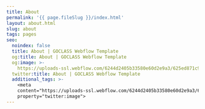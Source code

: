 ```yaml
---
title: About
permalink: '{{ page.fileSlug }}/index.html'
layout: about.html
slug: about
tags: pages
seo:
  noindex: false
  title: About | GOCLASS Webflow Template
  og:title: About | GOCLASS Webflow Template
  og:image: >-
    https://uploads-ssl.webflow.com/6244d2405b33580e60d2e9a3/625ed871c984b442786c2432_OPEN-WEBFLOW.png
  twitter:title: About | GOCLASS Webflow Template
  additional_tags: >-
    <meta
    content="https://uploads-ssl.webflow.com/6244d2405b33580e60d2e9a3/625ed871c984b442786c2432_OPEN-WEBFLOW.png"
    property="twitter:image">
---
```



